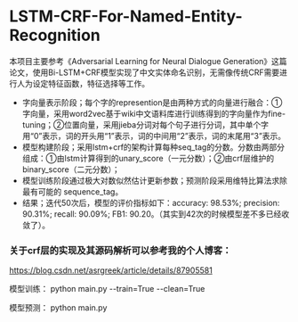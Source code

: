 # LSTM-CRF-For-Named-Entity-Recognition

本项目主要参考《Adversarial Learning for Neural Dialogue Generation》这篇论文，使用Bi-LSTM+CRF模型实现了中文实体命名识别，无需像传统CRF需要进行人为设定特征函数，特征选择等工作。
- 字向量表示阶段；每个字的represention是由两种方式的向量进行融合：①字向量，采用word2vec基于wiki中文语料库进行训练得到的字向量作为fine-tuning；②位置向量，采用jieba分词对每个句子进行分词，其中单个字用“0”表示，词的开头用“1”表示，词的中间用“2”表示，词的末尾用“3”表示。
- 模型构建阶段；采用lstm+crf的架构计算每种seq_tag的分数。分数由两部分组成：①由lstm计算得到的unary_score（一元分数）；②由crf层维护的binary_score（二元分数）；
- 模型训练阶段通过极大对数似然估计更新参数；预测阶段采用维特比算法求除最有可能的 sequence_tag。
- 结果；迭代50次后，模型的评价指标如下：accuracy:  98.53%; precision:  90.31%; recall:  90.09%; FB1:  90.20。（其实到42次的时候模型差不多已经收敛了）。

### 关于crf层的实现及其源码解析可以参考我的个人博客：
https://blog.csdn.net/asrgreek/article/details/87905581

模型训练：
python main.py --train=True --clean=True

模型预测：
python main.py
